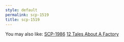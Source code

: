 ```yaml
---
style: default
permalink: scp-1519
title: scp-1519
---
```

You may also like:
[SCP-1986](http://scp-wiki.net/scp-1986)
[12 Tales About A Factory](http://scp-wiki.net/12talesaboutafactory)